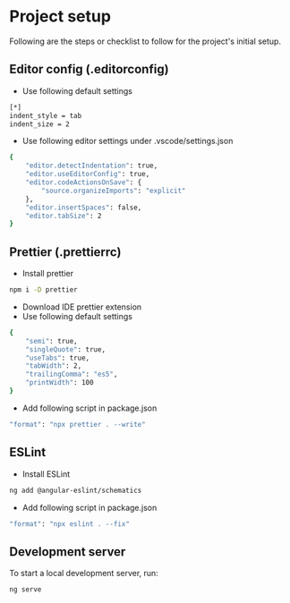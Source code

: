 # Project setup

Following are the steps or checklist to follow for the project's initial setup.

## Editor config (.editorconfig)

- Use following default settings

```bash
[*]
indent_style = tab
indent_size = 2
```

- Use following editor settings under .vscode/settings.json

```bash
{
	"editor.detectIndentation": true,
	"editor.useEditorConfig": true,
	"editor.codeActionsOnSave": {
		"source.organizeImports": "explicit"
	},
	"editor.insertSpaces": false,
	"editor.tabSize": 2
}
```

## Prettier (.prettierrc)

- Install prettier

```bash
npm i -D prettier
```

- Download IDE prettier extension
- Use following default settings

```bash
{
	"semi": true,
	"singleQuote": true,
	"useTabs": true,
	"tabWidth": 2,
	"trailingComma": "es5",
	"printWidth": 100
}
```

- Add following script in package.json

```bash
"format": "npx prettier . --write"
```

## ESLint

- Install ESLint

```bash
ng add @angular-eslint/schematics
```

- Add following script in package.json

```bash
"format": "npx eslint . --fix"
```

## Development server

To start a local development server, run:

```bash
ng serve
```
